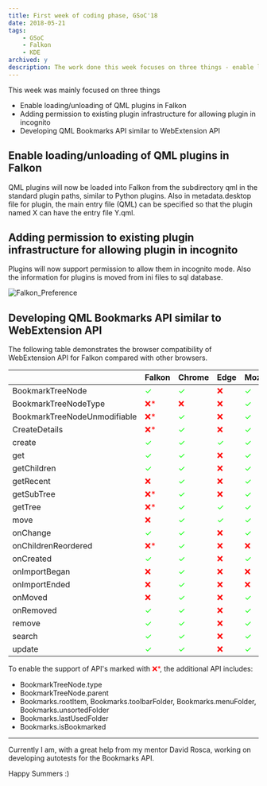 ```yaml
---
title: First week of coding phase, GSoC'18
date: 2018-05-21
tags:
    - GSoC
    - Falkon
    - KDE
archived: y
description: The work done this week focuses on three things - enable loading/unloading of QML plugins in Falkon, adding permissions to existing plugin infrastructure for allowing plugin in incognito, and developing QML bookmarks API similar to the webextension API
---
```


This week was mainly focused on three things

- Enable loading/unloading of QML plugins in Falkon
- Adding permission to existing plugin infrastructure for allowing plugin in incognito
- Developing QML Bookmarks API similar to WebExtension API

## Enable loading/unloading of QML plugins in Falkon
QML plugins will now be loaded into Falkon from the subdirectory qml in the standard plugin paths, similar to Python plugins. Also in metadata.desktop file for plugin, the main entry file (QML) can be specified so that the plugin named X can have the entry file Y.qml.
## Adding permission to existing plugin infrastructure for allowing plugin in incognito
Plugins will now support permission to allow them in incognito mode. Also the information for plugins is moved from ini files to sql database.

![Falkon_Preference](falkon_preference.svg)
## Developing QML Bookmarks API similar to WebExtension API
The following table demonstrates the browser compatibility of WebExtension API for Falkon compared with other browsers.

|                   |Falkon   |Chrome   |Edge    |Mozilla  |
|-------------------|---------------------------------------------|----------------------------------------------|---------------------------------------------|----------------------------------------------|
|BookmarkTreeNode   |<span style='color: #00ff00'>&#10003;</span> |<span style='color: #00ff00'>&#10003;</span>  |<span style='color: #ff0000'>&#10060;</span> |<span style='color: #00ff00'>&#10003;</span>  |
|BookmarkTreeNodeType|<span style='color: #ff0000'>&#10060;*</span>|<span style='color: #ff0000'>&#10060;</span>  |<span style='color: #ff0000'>&#10060;</span> |<span style='color: #00ff00'>&#10003;</span>  |
|BookmarkTreeNodeUnmodifiable|<span style='color: #ff0000'>&#10060;*</span>|<span style='color: #00ff00'>&#10003;</span>|<span style='color: #ff0000'>&#10060;</span>|<span style='color: #00ff00'>&#10003;</span>|
|CreateDetails|<span style='color: #ff0000'>&#10060;*</span>|<span style='color: #00ff00'>&#10003;</span>|<span style='color: #ff0000'>&#10060;</span>|<span style='color: #00ff00'>&#10003;</span>|
|create|<span style='color: #00ff00'>&#10003;</span>|<span style='color: #00ff00'>&#10003;</span>|<span style='color: #00ff00'>&#10003;</span>|<span style='color: #00ff00'>&#10003;</span>|
|get|<span style='color: #00ff00'>&#10003;</span>|<span style='color: #00ff00'>&#10003;</span>|<span style='color: #ff0000'>&#10060;</span>|<span style='color: #00ff00'>&#10003;</span>|
|getChildren|<span style='color: #00ff00'>&#10003;</span>|<span style='color: #00ff00'>&#10003;</span>|<span style='color: #ff0000'>&#10060;</span>|<span style='color: #00ff00'>&#10003;</span>|
|getRecent|<span style='color: #ff0000'>&#10060;</span>|<span style='color: #00ff00'>&#10003;</span>|<span style='color: #ff0000'>&#10060;</span>|<span style='color: #00ff00'>&#10003;</span>|
|getSubTree|<span style='color: #ff0000'>&#10060;*</span>|<span style='color: #00ff00'>&#10003;</span>|<span style='color: #ff0000'>&#10060;</span>|<span style='color: #00ff00'>&#10003;</span>|
|getTree|<span style='color: #ff0000'>&#10060;*</span>|<span style='color: #00ff00'>&#10003;</span>|<span style='color: #00ff00'>&#10003;</span>|<span style='color: #00ff00'>&#10003;</span>|
|move|<span style='color: #ff0000'>&#10060;</span>|<span style='color: #00ff00'>&#10003;</span>|<span style='color: #00ff00'>&#10003;</span>|<span style='color: #00ff00'>&#10003;</span>|
|onChange|<span style='color: #00ff00'>&#10003;</span>|<span style='color: #00ff00'>&#10003;</span>|<span style='color: #ff0000'>&#10060;</span>|<span style='color: #00ff00'>&#10003;</span>|
|onChildrenReordered|<span style='color: #ff0000'>&#10060;*</span>|<span style='color: #00ff00'>&#10003;</span>|<span style='color: #ff0000'>&#10060;</span>|<span style='color: #ff0000'>&#10060;</span>|
|onCreated|<span style='color: #00ff00'>&#10003;</span>|<span style='color: #00ff00'>&#10003;</span>|<span style='color: #ff0000'>&#10060;</span>|<span style='color: #00ff00'>&#10003;</span>|
|onImportBegan|<span style='color: #ff0000'>&#10060;</span>|<span style='color: #00ff00'>&#10003;</span>|<span style='color: #ff0000'>&#10060;</span>|<span style='color: #ff0000'>&#10060;</span>|
|onImportEnded|<span style='color: #ff0000'>&#10060;</span>|<span style='color: #00ff00'>&#10003;</span>|<span style='color: #ff0000'>&#10060;</span>|<span style='color: #ff0000'>&#10060;</span>|
|onMoved|<span style='color: #ff0000'>&#10060;</span>|<span style='color: #00ff00'>&#10003;</span>|<span style='color: #ff0000'>&#10060;</span>|<span style='color: #00ff00'>&#10003;</span>|
|onRemoved|<span style='color: #00ff00'>&#10003;</span>|<span style='color: #00ff00'>&#10003;</span>|<span style='color: #ff0000'>&#10060;</span>|<span style='color: #00ff00'>&#10003;</span>|
|remove|<span style='color: #00ff00'>&#10003;</span>|<span style='color: #00ff00'>&#10003;</span>|<span style='color: #ff0000'>&#10060;</span>|<span style='color: #00ff00'>&#10003;</span>|
|search|<span style='color: #00ff00'>&#10003;</span>|<span style='color: #00ff00'>&#10003;</span>|<span style='color: #ff0000'>&#10060;</span>|<span style='color: #00ff00'>&#10003;</span>|
|update|<span style='color: #00ff00'>&#10003;</span>|<span style='color: #00ff00'>&#10003;</span>|<span style='color: #ff0000'>&#10060;</span>|<span style='color: #00ff00'>&#10003;</span>|

To enable the support of API's marked with <span style='color: #ff0000'>&#10060;*</span>, the additional API includes:

- BookmarkTreeNode.type
- BookmarkTreeNode.parent
- Bookmarks.rootItem, Bookmarks.toolbarFolder, Bookmarks.menuFolder, Bookmarks.unsortedFolder
- Bookmarks.lastUsedFolder
- Bookmarks.isBookmarked

---

Currently I am, with a great help from my mentor David Rosca, working on developing autotests for the Bookmarks API.

Happy Summers :)

